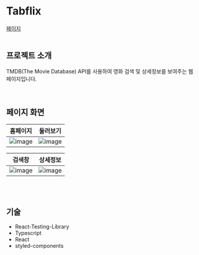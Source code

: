 # Tabflix


[페이지](https://tabflix-qmj761ml5-brillante06.vercel.app/)
<br/><br/>
## 프로젝트 소개

TMDB(The Movie Database) API를 사용하여 영화 검색 및 상세정보를 보여주는 웹페이지입니다.    
<br/><br/>

## 페이지 화면


|                           홈페이지                           |                           둘러보기                           |
| :----------------------------------------------------------: | :----------------------------------------------------------: |
| ![image](https://user-images.githubusercontent.com/22672155/114724527-9b2c3700-9d76-11eb-9be6-7d935c19dc68.png)|![image](https://user-images.githubusercontent.com/22672155/114724593-ada67080-9d76-11eb-950a-2349b77a5e27.png)

|                            검색창                            |                           상세정보                           | 
| :----------------------------------------------------------: | :----------------------------------------------------------: |
|![image](https://user-images.githubusercontent.com/22672155/117605212-2dff9c00-b192-11eb-839b-62f22775e16c.png)|![image](https://user-images.githubusercontent.com/22672155/117605230-39eb5e00-b192-11eb-8fc8-2022d4866ee8.png)

<br/><br/>
## 기술

- React-Testing-Library
- Typescript
- React
- styled-components






